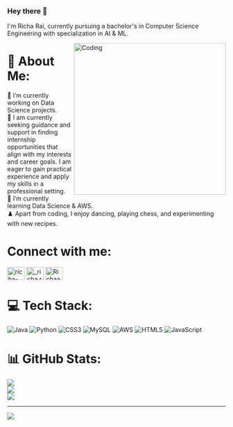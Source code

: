 ### Hey there 👋
I'm Richa Rai, currently pursuing a bachelor's in Computer Science Engineering with specialization in AI & ML.

<img align="right" alt="Coding" width="350" src="https://user-images.githubusercontent.com/74038190/256977180-54fb7eef-b1e8-41dc-be97-57e4180b3b24.gif">

# 💫 About Me:
🔭 I’m currently working on Data Science projects.<br>🤝 I am currently seeking guidance and support in finding internship opportunities that align with my interests and career goals. I am eager to gain practical experience and apply my skills in a professional setting.<br>🌱 I’m currently learning Data Science & AWS.<br>♟️ Apart from coding, I enjoy dancing, playing chess, and experimenting with new recipes.

<h1 align="left">Connect with me:</h1>
<p align="left">
<a href="https://linkedin.com/in/richa-rai-99123a234" target="blank"><img align="center" src="https://raw.githubusercontent.com/rahuldkjain/github-profile-readme-generator/master/src/images/icons/Social/linked-in-alt.svg" alt="richa-rai-99123a234" height="30" width="40" /></a>
<a href="https://instagram.com/_richa.rai_" target="blank"><img align="center" src="https://raw.githubusercontent.com/rahuldkjain/github-profile-readme-generator/master/src/images/icons/Social/instagram.svg" alt="_richa.rai_" height="30" width="40" /></a>
<a href="https://www.leetcode.com/Richaa15" target="blank"><img align="center" src="https://raw.githubusercontent.com/rahuldkjain/github-profile-readme-generator/master/src/images/icons/Social/leet-code.svg" alt="Richaa15" height="30" width="40" /></a>
</p>

# 💻 Tech Stack:
![Java](https://img.shields.io/badge/java-%23ED8B00.svg?style=for-the-badge&logo=java&logoColor=white) ![Python](https://img.shields.io/badge/python-3670A0?style=for-the-badge&logo=python&logoColor=ffdd54) ![CSS3](https://img.shields.io/badge/css3-%231572B6.svg?style=for-the-badge&logo=css3&logoColor=white) ![MySQL](https://img.shields.io/badge/mysql-%2300f.svg?style=for-the-badge&logo=mysql&logoColor=white) ![AWS](https://img.shields.io/badge/AWS-%23FF9900.svg?style=for-the-badge&logo=amazon-aws&logoColor=white) ![HTML5](https://img.shields.io/badge/html5-%23E34F26.svg?style=for-the-badge&logo=html5&logoColor=white) ![JavaScript](https://img.shields.io/badge/javascript-%23323330.svg?style=for-the-badge&logo=javascript&logoColor=%23F7DF1E)
# 📊 GitHub Stats:
![](https://github-readme-stats.vercel.app/api?username=Richaa15&theme=dark&hide_border=false&include_all_commits=false&count_private=false)<br/>
![](https://github-readme-streak-stats.herokuapp.com/?user=Richaa15&theme=dark&hide_border=false)<br/>
![](https://github-readme-stats.vercel.app/api/top-langs/?username=Richaa15&theme=dark&hide_border=false&include_all_commits=false&count_private=false&layout=compact)

---
[![](https://visitcount.itsvg.in/api?id=Richaa15&icon=0&color=0)](https://visitcount.itsvg.in)

<!-- Proudly created with GPRM ( https://gprm.itsvg.in ) -->


